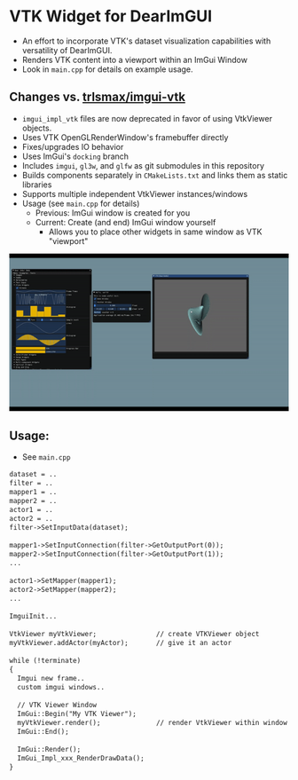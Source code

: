 
# VTK Widget for DearImGUI

* An effort to incorporate VTK's dataset visualization capabilities with versatility of DearImGUI.
* Renders VTK content into a viewport within an ImGui Window
* Look in `main.cpp` for details on example usage.

## Changes vs. [trlsmax/imgui-vtk](https://github.com/trlsmax/imgui-vtk)
- `imgui_impl_vtk` files are now deprecated in favor of using VtkViewer objects.
- Uses VTK OpenGLRenderWindow's framebuffer directly
- Fixes/upgrades IO behavior
- Uses ImGui's `docking` branch
- Includes `imgui`, `gl3w`, and `glfw` as git submodules in this repository
- Builds components separately in `CMakeLists.txt` and links them as static libraries
- Supports multiple independent VtkViewer instances/windows
- Usage (see `main.cpp` for details)
  - Previous: ImGui window is created for you
  - Current: Create (and end) ImGui window yourself
    - Allows you to place other widgets in same window as VTK "viewport"

![](vtkImGuiDemo.gif)

## Usage:
- See `main.cpp`

```
dataset = ..
filter = ..
mapper1 = ..
mapper2 = ..
actor1 = ..
actor2 = ..
filter->SetInputData(dataset);

mapper1->SetInputConnection(filter->GetOutputPort(0));
mapper2->SetInputConnection(filter->GetOutputPort(1));
...

actor1->SetMapper(mapper1);
actor2->SetMapper(mapper2);
...

ImguiInit...

VtkViewer myVtkViewer;               // create VTKViewer object
myVtkViewer.addActor(myActor);       // give it an actor

while (!terminate)
{
  Imgui new frame..
  custom imgui windows..

  // VTK Viewer Window
  ImGui::Begin("My VTK Viewer");
  myVtkViewer.render();              // render VtkViewer within window
  ImGui::End();

  ImGui::Render();
  ImGui_Impl_xxx_RenderDrawData();
}
```
